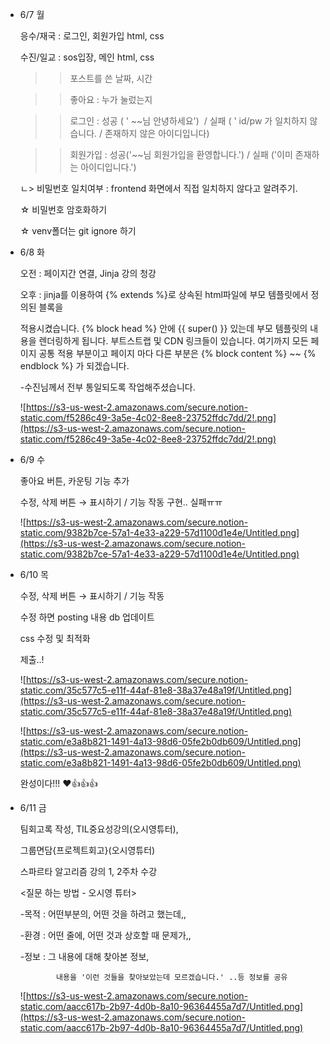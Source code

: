- 6/7 월

    응수/재국 : 로그인, 회원가입 html, css

    수진/일교 : sos입장, 메인 html, css

    >> 포스트를 쓴 날짜, 시간

    >> 좋아요 : 누가 눌렀는지

    >> 로그인 : 성공 ( ' ~~님 안녕하세요')  / 실패 ( ' id/pw 가 일치하지 않습니다. / 존재하지 않은 아이디입니다)

    >> 회원가입 : 성공('~~님 회원가입을 환영합니다.') / 실패 ('이미 존재하는 아이디입니다.')

    ㄴ> 비밀번호 일치여부 : frontend 화면에서 직접 일치하지 않다고 알려주기.

    ☆ 비밀번호 암호화하기

    ☆ venv폴더는 git ignore 하기

- 6/8 화

    오전 : 페이지간 연결, Jinja 강의 청강

    오후 : jinja를 이용하여 {% extends %}로 상속된 html파일에 부모 템플릿에서 정의된 블록을 

    적용시켰습니다.  {% block head %} 안에 {{ super() }} 있는데 부모 템플릿의 내용을 렌더링하게 됩니다. 부트스트랩 및 CDN 링크들이 있습니다. 여기까지 모든 페이지 공통 적용 부분이고  페이지 마다 다른 부분은 {% block content %} ~~ {% endblock %} 가 되겠습니다.    

    -수진님께서 전부 통일되도록 작업해주셨습니다.

    ![https://s3-us-west-2.amazonaws.com/secure.notion-static.com/f5286c49-3a5e-4c02-8ee8-23752ffdc7dd/2!.png](https://s3-us-west-2.amazonaws.com/secure.notion-static.com/f5286c49-3a5e-4c02-8ee8-23752ffdc7dd/2!.png)

- 6/9 수

    좋아요 버튼, 카운팅 기능 추가

    수정, 삭제 버튼 → 표시하기 / 기능 작동 구현.. 실패ㅠㅠ

    ![https://s3-us-west-2.amazonaws.com/secure.notion-static.com/9382b7ce-57a1-4e33-a229-57d1100d1e4e/Untitled.png](https://s3-us-west-2.amazonaws.com/secure.notion-static.com/9382b7ce-57a1-4e33-a229-57d1100d1e4e/Untitled.png)

- 6/10 목

    수정, 삭제 버튼 → 표시하기 / 기능 작동

    수정 하면 posting 내용 db 업데이트

    css 수정 및 최적화

    제출..!

    ![https://s3-us-west-2.amazonaws.com/secure.notion-static.com/35c577c5-e11f-44af-81e8-38a37e48a19f/Untitled.png](https://s3-us-west-2.amazonaws.com/secure.notion-static.com/35c577c5-e11f-44af-81e8-38a37e48a19f/Untitled.png)

    ![https://s3-us-west-2.amazonaws.com/secure.notion-static.com/e3a8b821-1491-4a13-98d6-05fe2b0db609/Untitled.png](https://s3-us-west-2.amazonaws.com/secure.notion-static.com/e3a8b821-1491-4a13-98d6-05fe2b0db609/Untitled.png)

    완성이다!!! ❤👍👍👍

- 6/11 금

    팀회고록 작성, TIL중요성강의(오시영튜터), 

    그룹면담{프로젝트회고}(오시영튜터)

    스파르타 알고리즘 강의 1, 2주차 수강 

    <질문 하는 방법 - 오시영 튜터>

    -목적 : 어떤부분의, 어떤 것을 하려고 했는데,,

    -환경 : 어떤 줄에, 어떤 것과 상호할 때 문제가,,

    -정보 : 그 내용에 대해 찾아본 정보,

              내용을 '이런 것들을 찾아보았는데 모르겠습니다.' ..등 정보를 공유

    ![https://s3-us-west-2.amazonaws.com/secure.notion-static.com/aacc617b-2b97-4d0b-8a10-96364455a7d7/Untitled.png](https://s3-us-west-2.amazonaws.com/secure.notion-static.com/aacc617b-2b97-4d0b-8a10-96364455a7d7/Untitled.png)

